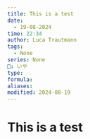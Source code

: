 ```yaml
---
title: This is a test
date:
  - 19-08-2024
time: 22:34
author: Luca Trautmann
tags:
  - None
series: None
🍙: いや
type: 
formula: 
aliases: 
modified: 2024-08-19
---
```

# This is a test